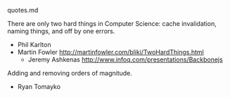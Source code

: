 quotes.md

There are only two hard things in Computer Science: cache invalidation, naming things, and off by one errors.

- Phil Karlton
 - Martin Fowler http://martinfowler.com/bliki/TwoHardThings.html
   - Jeremy Ashkenas http://www.infoq.com/presentations/Backbonejs

Adding and removing orders of magnitude.
 - Ryan Tomayko









